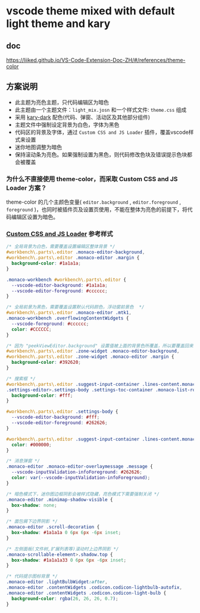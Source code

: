 # vscode theme mixed with default light theme and kary

## doc

https://liiked.github.io/VS-Code-Extension-Doc-ZH/#/references/theme-color

## 方案说明

* 此主题为亮色主题，只代码编辑区为暗色
* 此主题由一个主题文件：`light_mix.josn` 和一个样式文件: `theme.css` 组成
* 采用 [kary-dark](https://marketplace.visualstudio.com/items?itemName=karyfoundation.theme-karyfoundation-themes) 配色(代码、弹窗、活动区及其他部分组件)
* 主题文件中强制设定背景为白色，字体为黑色
* 代码区的背景及字体，通过 `Custom CSS and JS Loader` 插件，覆盖vscode样式来设置
* 迷你地图调整为暗色
* 保持滚动条为亮色。如果强制设置为黑色，则代码修改色块及错误提示色块都会被覆盖

### 为什么不直接使用 theme-color，而采取 Custom CSS and JS Loader 方案？

theme-color 的几个主颜色变量( `editor.background` , `editor.foreground` , `foreground` )，也同时被插件页及设置页使用，不能在整体为亮色的前提下，将代码编辑区设置为暗色。

### [Custom CSS and JS Loader](https://marketplace.visualstudio.com/items?itemName=be5invis.vscode-custom-css)  参考样式

```css
/* 全局背景为白色，需要覆盖设置编辑区整体背景 */
#workbench\.parts\.editor .monaco-editor-background,
#workbench\.parts\.editor .monaco-editor .margin {
  background-color: #1a1a1a;
}

.monaco-workbench #workbench\.parts\.editor {
  --vscode-editor-background: #1a1a1a;
  --vscode-editor-foreground: #cccccc;
}

/* 全局前景为黑色，需要覆盖设置默认代码颜色，浮动窗前景色  */
#workbench\.parts\.editor .monaco-editor .mtk1,
.monaco-workbench .overflowingContentWidgets {
  --vscode-foreground: #cccccc;
  color: #CCCCCC;
}

/* 因为 "peekViewEditor.background" 设置值被上面的背景色所覆盖，所以要覆盖回来 */
#workbench\.parts\.editor .zone-widget .monaco-editor-background,
#workbench\.parts\.editor .zone-widget .monaco-editor .margin {
  background-color: #392620;
}

/* 搜索框 */
#workbench\.parts\.editor .suggest-input-container .lines-content.monaco-editor-background,
.settings-editor>.settings-body .settings-toc-container .monaco-list-row {
  background-color: #fff;
}

#workbench\.parts\.editor .settings-body {
  --vscode-editor-background: #fff;
  --vscode-editor-foreground: #262626;
}

#workbench\.parts\.editor .suggest-input-container .lines-content.monaco-editor-background .mtk1:not(.ghost-text-decoration) {
  color: #000000;
}

/* 消息弹窗 */
.monaco-editor .monaco-editor-overlaymessage .message {
  --vscode-inputValidation-infoForeground: #262626;
  color: var(--vscode-inputValidation-infoForeground);
}

/* 暗色模式下，迷你图边框阴影会被样式隐藏，亮色模式下需要强制关闭 */
.monaco-editor .minimap-shadow-visible {
  box-shadow: none;
}

/* 面包屑下边界阴影 */
.monaco-editor .scroll-decoration {
  box-shadow: #1a1a1a 0 6px 6px -6px inset;
}

/* 左侧面板(文件树,扩展列表等)滚动时上边界阴影 */
.monaco-scrollable-element>.shadow.top {
  box-shadow: #1a1a1a33 0 6px 6px -6px inset;
}

/* 代码提示图标背景 */
.monaco-editor .lightBulbWidget:after,
.monaco-editor .contentWidgets .codicon.codicon-lightbulb-autofix,
.monaco-editor .contentWidgets .codicon.codicon-light-bulb {
  background-color: rgba(26, 26, 26, 0.7);
}
```
